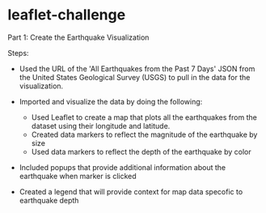 # leaflet-challenge

Part 1: Create the Earthquake Visualization

Steps:
- Used the URL of the 'All Earthquakes from the Past 7 Days' JSON from the United States Geological Survey (USGS) to pull in the data for the visualization. 

- Imported and visualize the data by doing the following:
     - Used Leaflet to create a map that plots all the earthquakes from the dataset using their longitude and latitude.
     - Created data markers to reflect the magnitude of the earthquake by size 
     - Used data markers to reflect the depth of the earthquake by color

- Included popups that provide additional information about the earthquake when marker is clicked

- Created a legend that will provide context for map data specofic to earthquake depth
